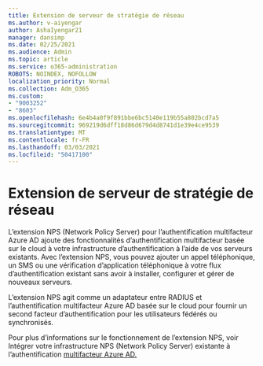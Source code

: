 ```yaml
---
title: Extension de serveur de stratégie de réseau
ms.author: v-aiyengar
author: AshaIyengar21
manager: dansimp
ms.date: 02/25/2021
ms.audience: Admin
ms.topic: article
ms.service: o365-administration
ROBOTS: NOINDEX, NOFOLLOW
localization_priority: Normal
ms.collection: Adm_O365
ms.custom:
- "9003252"
- "8603"
ms.openlocfilehash: 6e4b4a0f9f891bbe6bc5140e119b55a802bcd7a5
ms.sourcegitcommit: 969219d6dff18d86d679d4d8741d1e39e4ce9539
ms.translationtype: MT
ms.contentlocale: fr-FR
ms.lasthandoff: 03/03/2021
ms.locfileid: "50417100"
---
```

# <a name="network-policy-server-extension"></a>Extension de serveur de stratégie de réseau

L’extension NPS (Network Policy Server) pour l’authentification multifacteur Azure AD ajoute des fonctionnalités d’authentification multifacteur basée sur le cloud à votre infrastructure d’authentification à l’aide de vos serveurs existants. Avec l’extension NPS, vous pouvez ajouter un appel téléphonique, un SMS ou une vérification d’application téléphonique à votre flux d’authentification existant sans avoir à installer, configurer et gérer de nouveaux serveurs.

L’extension NPS agit comme un adaptateur entre RADIUS et l’authentification multifacteur Azure AD basée sur le cloud pour fournir un second facteur d’authentification pour les utilisateurs fédérés ou synchronisés.

Pour plus d’informations sur le fonctionnement de l’extension NPS, voir Intégrer votre infrastructure NPS (Network Policy Server) existante à l’authentification [multifacteur Azure AD.](https://docs.microsoft.com/azure/active-directory/authentication/howto-mfa-nps-extension)
